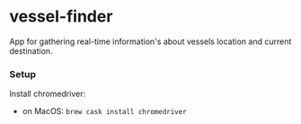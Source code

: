 # vessel-finder

App for gathering real-time information's about vessels location and current destination.

### Setup
Install chromedriver: 
- on MacOS: `brew cask install chromedriver`
